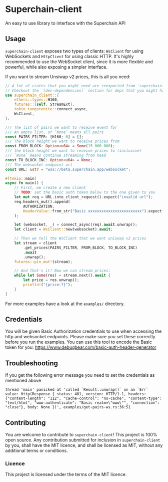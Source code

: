 # Superchain-client

An easy to use library to interface with the Superchain API

## Usage

`superchain-client` exposes two types of clients: `WsClient` for using WebSockets and `HttpClient` for using classic HTTP.
It's highly recommended to use the WebSocket client, since it is more flexible and powerful, while also exposing a 
simpler interface.

If you want to stream Unsiwap v2 prices, this is all you need:
```rust
// A lot of crates that you might need are reexported from `superchain-client`
// Checkout the `[dev-dependencies]` section for deps that you might have to include manually
use superchain_client::{
    ethers::types::H160,
    futures::{self, StreamExt},
    tokio_tungstenite::connect_async,
    WsClient,
};

/// The list of pairs we want to receive event for
/// An empty list, or `None` means all pairs
const PAIRS_FILTER: [H160; 0] = [];
/// The block height we want to receive prices from
const FROM_BLOCK: Option<u64> = Some(15_000_000);
/// the block height we want to receive prices to (inclusive)
/// `None` means continue streaming from head
const TO_BLOCK_INC: Option<u64> = None;
/// The websocket endpoint url
const URL: &str = "wss://beta.superchain.app/websocket";

#[tokio::main]
async fn main() {
    // First, we create a new client
    // TODO: set the basic auth token below to the one given to you
    let mut req = URL.into_client_request().expect("invalid url");
    req.headers_mut().append(
        AUTHORIZATION,
        HeaderValue::from_str("Basic xxxxxxxxxxxxxxxxxxxxxxxx").expect("invalid header value"),
    );

    let (websocket, _) = connect_async(req).await.unwrap();
    let client = WsClient::new(websocket).await;

    // Then we tell the WsClient that we want uniswap v2 prices
    let stream = client
        .get_prices(PAIRS_FILTER, FROM_BLOCK, TO_BLOCK_INC)
        .await
        .unwrap();
    futures::pin_mut!(stream);

    // And that's it! Now we can stream prices:
    while let Some(res) = stream.next().await {
        let price = res.unwrap();
        println!("{price:?}");
    }
}
```

For more examples have a look at the `examples/` directory.

## Credentials

You will be given Basic Authorization credentials to use when accessing the http and websocket endpoints. Please make sure you set these correctly before you run the examples.
You can use this tool to encode the Basic token for you: https://www.debugbear.com/basic-auth-header-generator

## Troubleshooting

If you get the following error message you need to set the credentials as mentioned above

```thread 'main' panicked at 'called `Result::unwrap()` on an `Err` value: Http(Response { status: 401, version: HTTP/1.1, headers: {"content-length": "112", "cache-control": "no-cache", "content-type": "text/html", "www-authenticate": "Basic realm=\"www\"", "connection": "close"}, body: None })', examples/get-pairs-ws.rs:36:51```

## Contributing

You are welcome to contribute to `superchain-client`!
This project is 100% open source. Any contribution submitted for inclusion in `superchain-client` by you, shall have 
the MIT licence, and shall be licensed as MIT, without any additional terms or conditions.

### Licence

This project is licensed under the terms of the MIT licence.
